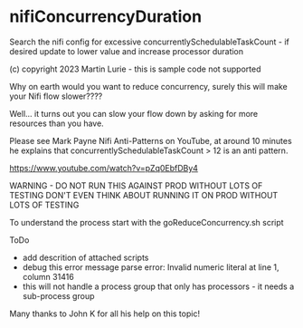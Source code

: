 # nifiConcurrencyDuration
Search the nifi config for excessive concurrentlySchedulableTaskCount - if desired update to lower value and increase processor duration

(c) copyright 2023 Martin Lurie - this is sample code not supported

Why on earth would you want to reduce concurrency, surely this will make your Nifi flow slower????

Well...  it turns out you can slow your flow down by asking for more resources than you have.  

Please see Mark Payne Nifi Anti-Patterns on YouTube, at around 10 minutes he explains that concurrentlySchedulableTaskCount > 12 is an anti pattern.

https://www.youtube.com/watch?v=pZq0EbfDBy4

WARNING - DO NOT RUN THIS AGAINST PROD WITHOUT LOTS OF TESTING
DON'T EVEN THINK ABOUT RUNNING IT ON PROD WITHOUT LOTS OF TESTING

To understand the process start with the goReduceConcurrency.sh script

ToDo
- add descrition of attached scripts
- debug this error message parse error: Invalid numeric literal at line 1, column 31416
- this will not handle a process group that only has processors - it needs a sub-process group

Many thanks to John K for all his help on this topic!
